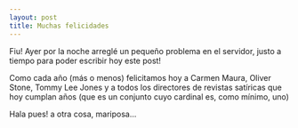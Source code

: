 ```yaml
---
layout: post
title: Muchas felicidades
---
```


Fiu! Ayer por la noche arreglé un pequeño problema en el servidor, justo a tiempo para poder escribir hoy este post!

Como cada año (más o menos) felicitamos hoy a Carmen Maura, Oliver Stone, Tommy Lee Jones y a todos los directores de revistas satíricas que hoy cumplan años (que es un conjunto cuyo cardinal es, como mínimo, uno)

Hala pues! a otra cosa, mariposa...
